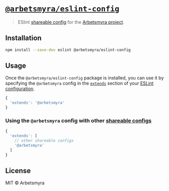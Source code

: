 # [`@arbetsmyra/eslint-config`](https://github.com/arbetsmyra/eslint-config)

> ESlint [shareable config](https://eslint.org/docs/developer-guide/shareable-configs) for the [Arbetsmyra project](https://github.com/arbetsmyra).

## Installation

```bash
npm install --save-dev eslint @arbetsmyra/eslint-config
```

## Usage

Once the `@arbetsmyra/eslint-config` package is installed, you can use it by specifying the `@arbetsmyra` config in the [`extends`](http://eslint.org/docs/user-guide/configuring#extending-configuration-files) section of your [ESLint configuration](http://eslint.org/docs/user-guide/configuring).

```js
{
  'extends': '@arbetsmyra'
}
```

### Using the `@arbetsmyra` config with other [shareable configs](https://eslint.org/docs/developer-guide/shareable-configs)

```js
{
  'extends': [
    // other shareable configs
    '@arbetsmyra'
  ]
}
```

## License

MIT © Arbetsmyra
